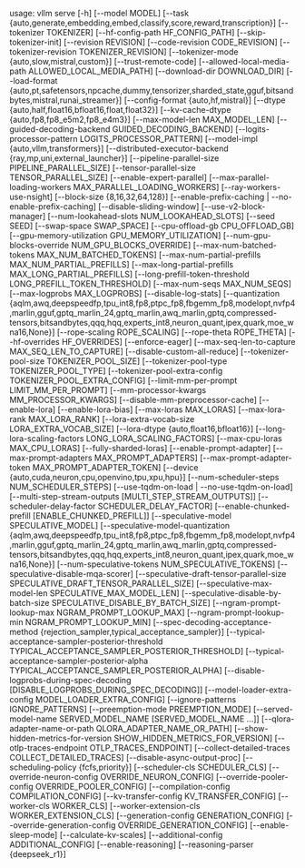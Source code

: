 usage: vllm serve [-h] [--model MODEL]
                  [--task {auto,generate,embedding,embed,classify,score,reward,transcription}]
                  [--tokenizer TOKENIZER] [--hf-config-path HF_CONFIG_PATH]
                  [--skip-tokenizer-init] [--revision REVISION]
                  [--code-revision CODE_REVISION]
                  [--tokenizer-revision TOKENIZER_REVISION]
                  [--tokenizer-mode {auto,slow,mistral,custom}]
                  [--trust-remote-code]
                  [--allowed-local-media-path ALLOWED_LOCAL_MEDIA_PATH]
                  [--download-dir DOWNLOAD_DIR]
                  [--load-format {auto,pt,safetensors,npcache,dummy,tensorizer,sharded_state,gguf,bitsandbytes,mistral,runai_streamer}]
                  [--config-format {auto,hf,mistral}]
                  [--dtype {auto,half,float16,bfloat16,float,float32}]
                  [--kv-cache-dtype {auto,fp8,fp8_e5m2,fp8_e4m3}]
                  [--max-model-len MAX_MODEL_LEN]
                  [--guided-decoding-backend GUIDED_DECODING_BACKEND]
                  [--logits-processor-pattern LOGITS_PROCESSOR_PATTERN]
                  [--model-impl {auto,vllm,transformers}]
                  [--distributed-executor-backend {ray,mp,uni,external_launcher}]
                  [--pipeline-parallel-size PIPELINE_PARALLEL_SIZE]
                  [--tensor-parallel-size TENSOR_PARALLEL_SIZE]
                  [--enable-expert-parallel]
                  [--max-parallel-loading-workers MAX_PARALLEL_LOADING_WORKERS]
                  [--ray-workers-use-nsight] [--block-size {8,16,32,64,128}]
                  [--enable-prefix-caching | --no-enable-prefix-caching]
                  [--disable-sliding-window] [--use-v2-block-manager]
                  [--num-lookahead-slots NUM_LOOKAHEAD_SLOTS] [--seed SEED]
                  [--swap-space SWAP_SPACE] [--cpu-offload-gb CPU_OFFLOAD_GB]
                  [--gpu-memory-utilization GPU_MEMORY_UTILIZATION]
                  [--num-gpu-blocks-override NUM_GPU_BLOCKS_OVERRIDE]
                  [--max-num-batched-tokens MAX_NUM_BATCHED_TOKENS]
                  [--max-num-partial-prefills MAX_NUM_PARTIAL_PREFILLS]
                  [--max-long-partial-prefills MAX_LONG_PARTIAL_PREFILLS]
                  [--long-prefill-token-threshold LONG_PREFILL_TOKEN_THRESHOLD]
                  [--max-num-seqs MAX_NUM_SEQS] [--max-logprobs MAX_LOGPROBS]
                  [--disable-log-stats]
                  [--quantization {aqlm,awq,deepspeedfp,tpu_int8,fp8,ptpc_fp8,fbgemm_fp8,modelopt,nvfp4,marlin,gguf,gptq_marlin_24,gptq_marlin,awq_marlin,gptq,compressed-tensors,bitsandbytes,qqq,hqq,experts_int8,neuron_quant,ipex,quark,moe_wna16,None}]
                  [--rope-scaling ROPE_SCALING] [--rope-theta ROPE_THETA]
                  [--hf-overrides HF_OVERRIDES] [--enforce-eager]
                  [--max-seq-len-to-capture MAX_SEQ_LEN_TO_CAPTURE]
                  [--disable-custom-all-reduce]
                  [--tokenizer-pool-size TOKENIZER_POOL_SIZE]
                  [--tokenizer-pool-type TOKENIZER_POOL_TYPE]
                  [--tokenizer-pool-extra-config TOKENIZER_POOL_EXTRA_CONFIG]
                  [--limit-mm-per-prompt LIMIT_MM_PER_PROMPT]
                  [--mm-processor-kwargs MM_PROCESSOR_KWARGS]
                  [--disable-mm-preprocessor-cache] [--enable-lora]
                  [--enable-lora-bias] [--max-loras MAX_LORAS]
                  [--max-lora-rank MAX_LORA_RANK]
                  [--lora-extra-vocab-size LORA_EXTRA_VOCAB_SIZE]
                  [--lora-dtype {auto,float16,bfloat16}]
                  [--long-lora-scaling-factors LONG_LORA_SCALING_FACTORS]
                  [--max-cpu-loras MAX_CPU_LORAS] [--fully-sharded-loras]
                  [--enable-prompt-adapter]
                  [--max-prompt-adapters MAX_PROMPT_ADAPTERS]
                  [--max-prompt-adapter-token MAX_PROMPT_ADAPTER_TOKEN]
                  [--device {auto,cuda,neuron,cpu,openvino,tpu,xpu,hpu}]
                  [--num-scheduler-steps NUM_SCHEDULER_STEPS]
                  [--use-tqdm-on-load | --no-use-tqdm-on-load]
                  [--multi-step-stream-outputs [MULTI_STEP_STREAM_OUTPUTS]]
                  [--scheduler-delay-factor SCHEDULER_DELAY_FACTOR]
                  [--enable-chunked-prefill [ENABLE_CHUNKED_PREFILL]]
                  [--speculative-model SPECULATIVE_MODEL]
                  [--speculative-model-quantization {aqlm,awq,deepspeedfp,tpu_int8,fp8,ptpc_fp8,fbgemm_fp8,modelopt,nvfp4,marlin,gguf,gptq_marlin_24,gptq_marlin,awq_marlin,gptq,compressed-tensors,bitsandbytes,qqq,hqq,experts_int8,neuron_quant,ipex,quark,moe_wna16,None}]
                  [--num-speculative-tokens NUM_SPECULATIVE_TOKENS]
                  [--speculative-disable-mqa-scorer]
                  [--speculative-draft-tensor-parallel-size SPECULATIVE_DRAFT_TENSOR_PARALLEL_SIZE]
                  [--speculative-max-model-len SPECULATIVE_MAX_MODEL_LEN]
                  [--speculative-disable-by-batch-size SPECULATIVE_DISABLE_BY_BATCH_SIZE]
                  [--ngram-prompt-lookup-max NGRAM_PROMPT_LOOKUP_MAX]
                  [--ngram-prompt-lookup-min NGRAM_PROMPT_LOOKUP_MIN]
                  [--spec-decoding-acceptance-method {rejection_sampler,typical_acceptance_sampler}]
                  [--typical-acceptance-sampler-posterior-threshold TYPICAL_ACCEPTANCE_SAMPLER_POSTERIOR_THRESHOLD]
                  [--typical-acceptance-sampler-posterior-alpha TYPICAL_ACCEPTANCE_SAMPLER_POSTERIOR_ALPHA]
                  [--disable-logprobs-during-spec-decoding [DISABLE_LOGPROBS_DURING_SPEC_DECODING]]
                  [--model-loader-extra-config MODEL_LOADER_EXTRA_CONFIG]
                  [--ignore-patterns IGNORE_PATTERNS]
                  [--preemption-mode PREEMPTION_MODE]
                  [--served-model-name SERVED_MODEL_NAME [SERVED_MODEL_NAME ...]]
                  [--qlora-adapter-name-or-path QLORA_ADAPTER_NAME_OR_PATH]
                  [--show-hidden-metrics-for-version SHOW_HIDDEN_METRICS_FOR_VERSION]
                  [--otlp-traces-endpoint OTLP_TRACES_ENDPOINT]
                  [--collect-detailed-traces COLLECT_DETAILED_TRACES]
                  [--disable-async-output-proc]
                  [--scheduling-policy {fcfs,priority}]
                  [--scheduler-cls SCHEDULER_CLS]
                  [--override-neuron-config OVERRIDE_NEURON_CONFIG]
                  [--override-pooler-config OVERRIDE_POOLER_CONFIG]
                  [--compilation-config COMPILATION_CONFIG]
                  [--kv-transfer-config KV_TRANSFER_CONFIG]
                  [--worker-cls WORKER_CLS]
                  [--worker-extension-cls WORKER_EXTENSION_CLS]
                  [--generation-config GENERATION_CONFIG]
                  [--override-generation-config OVERRIDE_GENERATION_CONFIG]
                  [--enable-sleep-mode] [--calculate-kv-scales]
                  [--additional-config ADDITIONAL_CONFIG] [--enable-reasoning]
                  [--reasoning-parser {deepseek_r1}]